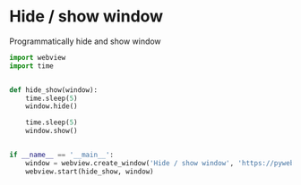 # Hide / show window

Programmatically hide and show window

``` python
import webview
import time


def hide_show(window):
    time.sleep(5)
    window.hide()

    time.sleep(5)
    window.show()


if __name__ == '__main__':
    window = webview.create_window('Hide / show window', 'https://pywebview.flowrl.com/hello')
    webview.start(hide_show, window)
````
